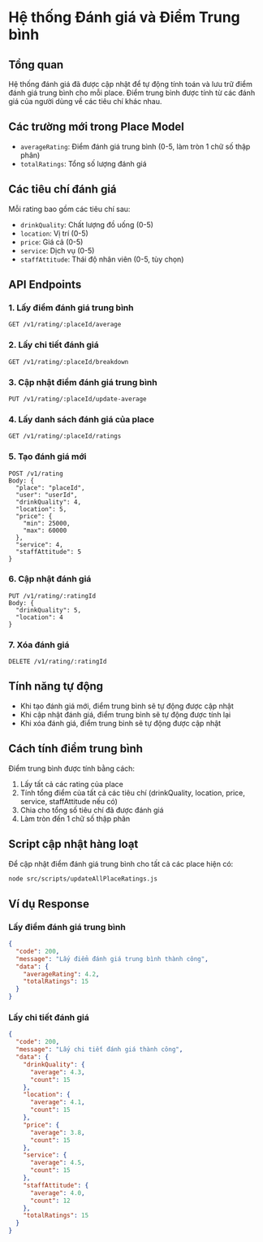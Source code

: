 # Hệ thống Đánh giá và Điểm Trung bình

## Tổng quan

Hệ thống đánh giá đã được cập nhật để tự động tính toán và lưu trữ điểm đánh giá trung bình cho mỗi place. Điểm trung bình được tính từ các đánh giá của người dùng về các tiêu chí khác nhau.

## Các trường mới trong Place Model

- `averageRating`: Điểm đánh giá trung bình (0-5, làm tròn 1 chữ số thập phân)
- `totalRatings`: Tổng số lượng đánh giá

## Các tiêu chí đánh giá

Mỗi rating bao gồm các tiêu chí sau:
- `drinkQuality`: Chất lượng đồ uống (0-5)
- `location`: Vị trí (0-5)
- `price`: Giá cả (0-5)
- `service`: Dịch vụ (0-5)
- `staffAttitude`: Thái độ nhân viên (0-5, tùy chọn)

## API Endpoints

### 1. Lấy điểm đánh giá trung bình
```
GET /v1/rating/:placeId/average
```

### 2. Lấy chi tiết đánh giá
```
GET /v1/rating/:placeId/breakdown
```

### 3. Cập nhật điểm đánh giá trung bình
```
PUT /v1/rating/:placeId/update-average
```

### 4. Lấy danh sách đánh giá của place
```
GET /v1/rating/:placeId/ratings
```

### 5. Tạo đánh giá mới
```
POST /v1/rating
Body: {
  "place": "placeId",
  "user": "userId",
  "drinkQuality": 4,
  "location": 5,
  "price": {
    "min": 25000,
    "max": 60000
  },
  "service": 4,
  "staffAttitude": 5
}
```

### 6. Cập nhật đánh giá
```
PUT /v1/rating/:ratingId
Body: {
  "drinkQuality": 5,
  "location": 4
}
```

### 7. Xóa đánh giá
```
DELETE /v1/rating/:ratingId
```

## Tính năng tự động

- Khi tạo đánh giá mới, điểm trung bình sẽ tự động được cập nhật
- Khi cập nhật đánh giá, điểm trung bình sẽ tự động được tính lại
- Khi xóa đánh giá, điểm trung bình sẽ tự động được cập nhật

## Cách tính điểm trung bình

Điểm trung bình được tính bằng cách:
1. Lấy tất cả các rating của place
2. Tính tổng điểm của tất cả các tiêu chí (drinkQuality, location, price, service, staffAttitude nếu có)
3. Chia cho tổng số tiêu chí đã được đánh giá
4. Làm tròn đến 1 chữ số thập phân

## Script cập nhật hàng loạt

Để cập nhật điểm đánh giá trung bình cho tất cả các place hiện có:

```bash
node src/scripts/updateAllPlaceRatings.js
```

## Ví dụ Response

### Lấy điểm đánh giá trung bình
```json
{
  "code": 200,
  "message": "Lấy điểm đánh giá trung bình thành công",
  "data": {
    "averageRating": 4.2,
    "totalRatings": 15
  }
}
```

### Lấy chi tiết đánh giá
```json
{
  "code": 200,
  "message": "Lấy chi tiết đánh giá thành công",
  "data": {
    "drinkQuality": {
      "average": 4.3,
      "count": 15
    },
    "location": {
      "average": 4.1,
      "count": 15
    },
    "price": {
      "average": 3.8,
      "count": 15
    },
    "service": {
      "average": 4.5,
      "count": 15
    },
    "staffAttitude": {
      "average": 4.0,
      "count": 12
    },
    "totalRatings": 15
  }
}
``` 